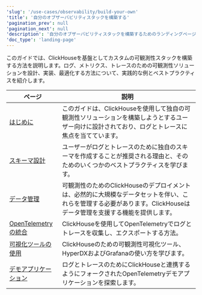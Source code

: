 ```yaml
---
'slug': '/use-cases/observability/build-your-own'
'title': '自分のオブザーバビリティスタックを構築する'
'pagination_prev': null
'pagination_next': null
'description': '自分のオブザーバビリティスタックを構築するためのランディングページ'
'doc_type': 'landing-page'
---
```


このガイドでは、ClickHouseを基盤としてカスタムの可観測性スタックを構築する方法を説明します。ログ、メトリクス、トレースのための可観測性ソリューションを設計、実装、最適化する方法について、実践的な例とベストプラクティスを紹介します。

| ページ                                                        | 説明                                                                                                                                                                   |
|-------------------------------------------------------------|-----------------------------------------------------------------------------------------------------------------------------------------------------------------------|
| [はじめに](/use-cases/observability/introduction)            | このガイドは、ClickHouseを使用して独自の可観測性ソリューションを構築しようとするユーザー向けに設計されており、ログとトレースに焦点を当てています。                                             |
| [スキーマ設計](/use-cases/observability/schema-design)          | ユーザーがログとトレースのために独自のスキーマを作成することが推奨される理由と、そのためのいくつかのベストプラクティスを学びます。                                                  |
| [データ管理](/observability/managing-data)          | 可観測性のためのClickHouseのデプロイメントは、必然的に大規模なデータセットを伴い、これらを管理する必要があります。ClickHouseはデータ管理を支援する機能を提供します。           |
| [OpenTelemetryの統合](/observability/integrating-opentelemetry) | ClickHouseを使用してOpenTelemetryでログとトレースを収集し、エクスポートする方法。                                                           |
| [可視化ツールの使用](/observability/grafana)    | ClickHouseのための可観測性可視化ツール、HyperDXおよびGrafanaの使い方を学びます。                                       |
| [デモアプリケーション](/observability/demo-application)    | ログとトレースのためにClickHouseと連携するようにフォークされたOpenTelemetryデモアプリケーションを探索します。                                           |
